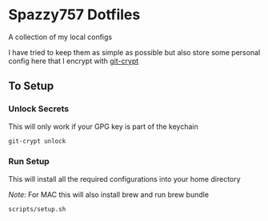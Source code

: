 # Spazzy757 Dotfiles

A collection of my local configs

I have tried to keep them as simple as possible but also store some personal
config here that I encrypt with [git-crypt][1]

## To Setup

### Unlock Secrets
This will only work if your GPG key is part of the keychain
```bash
git-crypt unlock
```

### Run Setup 

This will install all the required configurations into your home directory

*Note:* For MAC this will also install brew and run brew bundle
```bash
scripts/setup.sh
```

[1]: https://github.com/AGWA/git-crypt


